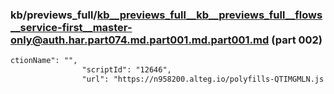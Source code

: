 ### kb/previews_full/kb__previews_full__kb__previews_full__flows__service-first__master-only@auth.har.part074.md.part001.md.part001.md (part 002)

```md
ctionName": "",
                "scriptId": "12646",
                "url": "https://n958200.alteg.io/polyfills-QTIMGMLN.js
```

```
